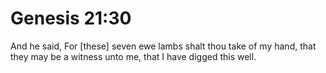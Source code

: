 # Genesis 21:30

And he said, For [these] seven ewe lambs shalt thou take of my hand, that they may be a witness unto me, that I have digged this well.